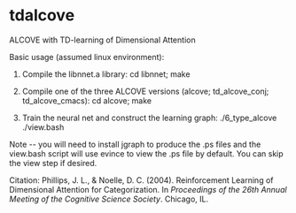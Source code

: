 # tdalcove
ALCOVE with TD-learning of Dimensional Attention

Basic usage (assumed linux environment):

1. Compile the libnnet.a library:
cd libnnet; make

2. Compile one of the three ALCOVE versions (alcove; td_alcove_conj; td_alcove_cmacs):
cd alcove; make

3. Train the neural net and construct the learning graph:
./6_type_alcove
./view.bash

Note -- you will need to install jgraph to produce the .ps files
and the view.bash script will use evince to view the .ps file
by default. You can skip the view step if desired.

Citation:
Phillips, J. L., & Noelle, D. C. (2004). Reinforcement Learning of Dimensional Attention for Categorization. In <i>Proceedings of the 26th Annual Meeting of the Cognitive Science Society</i>. Chicago, IL.

